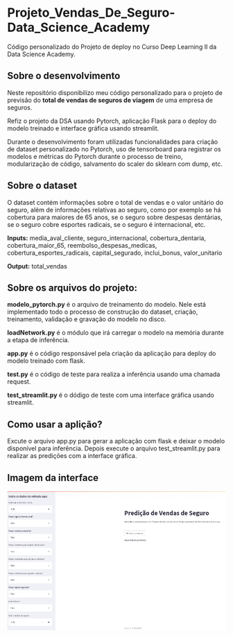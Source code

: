 # Projeto_Vendas_De_Seguro-Data_Science_Academy
Código personalizado do Projeto de deploy no Curso Deep Learning II da Data Science Academy.

## Sobre o desenvolvimento
Neste repositório disponibilizo meu código personalizado para o projeto de previsão do **total de vendas de seguros de viagem** de uma empresa de seguros.

Refiz o projeto da DSA usando Pytorch, aplicação Flask para o deploy do modelo treinado e interface gráfica usando streamlit.

Durante o desenvolvimento foram utilizadas funcionalidades para criação de dataset personalizado no Pytorch, uso de tensorboard para registrar os modelos e métricas do Pytorch durante o processo de treino, modularização de código, salvamento do scaler do sklearn com dump, etc.

## Sobre o dataset
O	dataset	contém	informações	sobre	o	total	de vendas e o valor unitário do seguro, além de informações relativas ao seguro, como por exemplo se há cobertura para maiores de 65 anos, se o seguro sobre	despesas dentárias,	se o seguro cobre esportes radicais, se o seguro é internacional, etc.

**Inputs:**
media_aval_cliente,
seguro_internacional,
cobertura_dentaria,
cobertura_maior_65,
reembolso_despesas_medicas,
cobertura_esportes_radicais,
capital_segurado,
inclui_bonus,
valor_unitario

**Output:**
total_vendas

## Sobre os arquivos do projeto:

**modelo_pytorch.py** é o arquivo de treinamento do modelo. 
Nele está implementado todo o processo de construção do dataset, criação, treinamento, validação e gravação do modelo no disco. 

**loadNetwork.py** é o módulo que irá carregar o modelo na memória durante a etapa de inferência.

**app.py** é o código responsável pela criação da aplicação para deploy do modelo treinado com flask.

**test.py** é o código de teste para realiza a inferência usando uma chamada request.

**test_streamlit.py** é o dódigo de teste com uma interface gráfica usando streamlit.

## Como usar a aplição?

Excute o arquivo app.py para gerar a aplicação com flask e deixar o modelo disponível para inferência. Depois execute o arquivo test_streamlit.py para realizar as predições com a interface gráfica.

## Imagem da interface

![image](img/img_interface.png)
